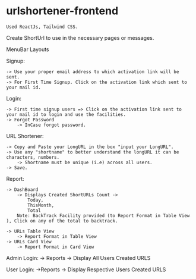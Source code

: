 # urlshortener-frontend
    Used ReactJs, Tailwind CSS.

Create ShortUrl to use in the necessary pages or messages.

MenuBar Layouts

Signup:

    -> Use your proper email address to which activation link will be sent.
    -> For First Time Signup. Click on the activation link which sent to your mail id.

Login:

    -> First time signup users => Click on the activation link sent to your mail id to login and use the facilities.
    -> Forgot Password
        -> InCase forgot password.

URL Shortener:

    -> Copy and Paste your LongURL in the box "input your LongURL".
    -> Use any "shortname" to better understand the longURL it can be characters, numbers.
        -> Shortname must be unique (i.e) across all users.
    -> Save.

Report:

    -> DashBoard
        -> Displays Created ShortURLs Count -> 
            Today,
            ThisMonth,
            Total
        Note: BackTrack Facility provided (to Report Format in Table View ), Click on any of the total to backtrack.
    
    -> URLs Table View
        -> Report Format in Table View
    -> URLs Card View
        -> Report Format in Card View

Admin Login:
    -> Reports -> Display All Users Created URLS

User Login:
    ->Reports -> Display Respective Users Created URLS
